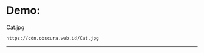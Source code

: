 # Demo:
[Cat.jpg](https://cdn.obscura.web.id/Cat.jpg)
```bash
https://cdn.obscura.web.id/Cat.jpg
```

---
